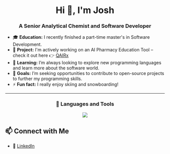 
<!--
**jsproule899/jsproule899** is a ✨ _special_ ✨ repository because its `README.md` (this file) appears on your GitHub profile.

Here are some ideas to get you started:

- 🔭 I’m currently working on ...
- 🌱 I’m currently learning ...
- 👯 I’m looking to collaborate on ...
- 🤔 I’m looking for help with ...
- 💬 Ask me about ...
- 📫 How to reach me: ...
- 😄 Pronouns: ...
- ⚡ Fun fact: ...
-->

<h1 align="center">Hi 👋, I'm Josh</h1>
<h3 align="center">A Senior Analytical Chemist and Software Developer</h3>

- 🎓 **Education:** I recently finished a part-time master's in Software Development.  
- 💪 **Project:** I'm actively working on an AI Pharmacy Education Tool – check it out here 👉 [QAIRx](https://github.com/jsproule899/React-AI-Pharmacy-Patient)  
- 🌱 **Learning:** I’m always looking to explore new programming languages and learn more about the software world.  
- 🤝 **Goals:** I’m seeking opportunities to contribute to open-source projects to further my programming skills.  
- ⚡ **Fun fact:** I really enjoy skiing and snowboarding!  

---

<h3 align="center">🧰 Languages and Tools</h3>

<p align="center">
  <a href="https://skillicons.dev">
    <img src="https://skillicons.dev/icons?i=java,cs,dotnet,js,ts,html,css,nodejs,express,react,tailwind,mysql,mongodb,unity,azure,git,neovim,vscode,eclipse,linux" />
  </a>
</p>

## 📫 Connect with Me

- 💼 [LinkedIn](https://www.linkedin.com/in/joshua-sproule-0a872612a)
